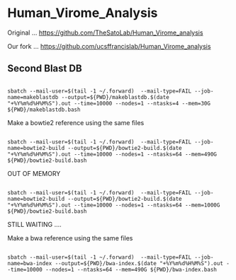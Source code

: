 
#	Human_Virome_Analysis

Original ... https://github.com/TheSatoLab/Human_Virome_analysis

Our fork ... https://github.com/ucsffrancislab/Human_Virome_analysis




##	Second Blast DB




```

sbatch --mail-user=$(tail -1 ~/.forward)  --mail-type=FAIL --job-name=makeblastdb --output=${PWD}/makeblastdb.$(date "+%Y%m%d%H%M%S").out --time=10000 --nodes=1 --ntasks=4 --mem=30G ${PWD}/makeblastdb.bash

```



Make a bowtie2 reference using the same files

```

sbatch --mail-user=$(tail -1 ~/.forward)  --mail-type=FAIL --job-name=bowtie2-build --output=${PWD}/bowtie2-build.$(date "+%Y%m%d%H%M%S").out --time=10000 --nodes=1 --ntasks=64 --mem=490G ${PWD}/bowtie2-build.bash

```
OUT OF MEMORY

```

sbatch --mail-user=$(tail -1 ~/.forward)  --mail-type=FAIL --job-name=bowtie2-build --output=${PWD}/bowtie2-build.$(date "+%Y%m%d%H%M%S").out --time=10000 --nodes=1 --ntasks=64 --mem=1000G ${PWD}/bowtie2-build.bash

```
STILL WAITING ....




Make a bwa reference using the same files

```

sbatch --mail-user=$(tail -1 ~/.forward)  --mail-type=FAIL --job-name=bwa-index --output=${PWD}/bwa-index.$(date "+%Y%m%d%H%M%S").out --time=10000 --nodes=1 --ntasks=64 --mem=490G ${PWD}/bwa-index.bash

```
